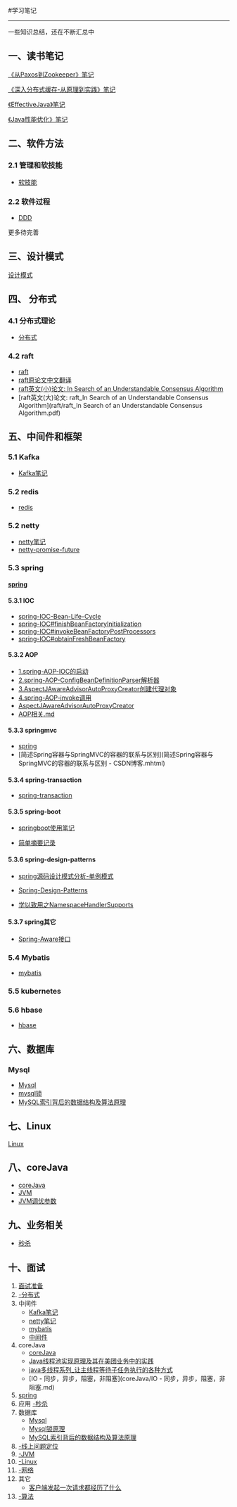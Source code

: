 #学习笔记

-------
一些知识总结，还在不断汇总中

## 一、读书笔记

[《从Paxos到Zookeeper》笔记](读书笔记/《从Paxos到Zookeeper》笔记.md)

 [《深入分布式缓存-从原理到实践》笔记](《深入分布式缓存-从原理到实践》笔记.md)

[《EffectiveJava》笔记](《EffectiveJava》笔记.md)

[《Java性能优化》笔记](读书笔记/《Java性能优化》笔记.md)

## 二、软件方法

### 2.1 管理和软技能

- [软技能](软件方法/-软技能.md)

### 2.2 软件过程

 - [DDD](DDD.md)

更多待完善

## 三、设计模式

[设计模式](设计模式/设计模式.md)

## 四、 分布式

### 4.1 分布式理论
- [分布式](distributed/-分布式.md)

### 4.2 raft
- [raft](raft/raft.md)
- [raft原论文中文翻译](raft/raft-zh_cn/raft-zh_cn.md)
- [raft英文(小)论文: In Search of an Understandable Consensus Algorithm](https://ramcloud.atlassian.net/wiki/download/attachments/6586375/raft.pdf)
- [raft英文(大)论文: raft_In Search of an Understandable Consensus Algorithm](raft/raft_In Search of an Understandable Consensus Algorithm.pdf)


## 五、中间件和框架
### 5.1 Kafka
- [Kafka笔记](kafka/kafka_note.md)

### 5.2 redis

- [redis](redis/redis.md)

### 5.2 netty
- [netty笔记](netty/-netty.md)
- [netty-promise-future](netty/netty-promise-future.md)

### 5.3 spring
#### [spring](spring/-spring.md)

#### 5.3.1 IOC

 - [spring-IOC-Bean-Life-Cycle](spring/spring-IOC/spring-IOC-Bean-Life-Cycle.md)
 - [spring-IOC#finishBeanFactoryInitialization](spring/spring-IOC/spring-IOC#finishBeanFactoryInitialization&getBean.md)
 - [spring-IOC#invokeBeanFactoryPostProcessors](spring/spring-IOC/spring-IOC#invokeBeanFactoryPostProcessors.md)
 - [spring-IOC#obtainFreshBeanFactory](spring/spring-IOC/spring-IOC#obtainFreshBeanFactory.md)

#### 5.3.2 AOP
 - [1.spring-AOP-IOC的启动](spring/spring-AOP/1.spring-AOP-IOC的启动.md)
 - [2.spring-AOP-ConfigBeanDefinitionParser解析器](spring/spring-AOP/2.spring-AOP-ConfigBeanDefinitionParser解析器.md)
 - [3.AspectJAwareAdvisorAutoProxyCreator创建代理对象](spring/spring-AOP/3.AspectJAwareAdvisorAutoProxyCreator创建代理对象.md)
 - [4.spring-AOP-invoke调用](spring/spring-AOP/4.spring-AOP-invoke调用.md)
 - [AspectJAwareAdvisorAutoProxyCreator](spring/spring-AOP/AspectJAwareAdvisorAutoProxyCreator.md)
 - [AOP相关.md](spring/spring-AOP/AOP相关.md)

#### 5.3.3 springmvc
 - [spring](spring/spring-mvc/spring-mvc-note.md)
 - [简述Spring容器与SpringMVC的容器的联系与区别](简述Spring容器与SpringMVC的容器的联系与区别 - CSDN博客.mhtml)

#### 5.3.4 spring-transaction
 - [spring-transaction](spring/spring-transaction/spring-transaction)

#### 5.3.5 spring-boot
 - [springboot使用笔记](spring/spring-boot/springboot使用笔记.md)

 - [简单摘要记录](spring/spring-boot/简单摘要记录.md)

#### 5.3.6 spring-design-patterns

 - [spring源码设计模式分析-单例模式](spring/spring-design-patterns/spring源码设计模式分析-单例模式.md)

 - [Spring-Design-Patterns](spring/spring-design-patterns/Spring-Design-Patterns.md)

 - [学以致用之NamespaceHandlerSupports](spring/spring-design-patterns/学以致用之NamespaceHandlerSupport.md)

#### 5.3.7 spring其它
 - [Spring-Aware接口](spring/Spring-Aware接口.md)

### 5.4 Mybatis

- [mybatis](mybatis/mybatis源码分析以及整合spring过程.md)

### 5.5 kubernetes

### 5.6 hbase

- [hbase](hbase/-hbase.md)

## 六、数据库

### Mysql
 - [Mysql](Mysql/-Mysql.md)
 - [mysql锁](Mysql/mysql锁.md)
 - [MySQL索引背后的数据结构及算法原理](Mysql/MySQL索引背后的数据结构及算法原理.md)

## 七、Linux

[Linux](Linux/-Linux.md)

## 八、coreJava

- [coreJava](coreJava-coreJava.md)
- [JVM](JVM/JVM调优.md)
- [JVM调优参数](JVM/JVM参数.xlsx)

## 九、业务相关

- [秒杀](biz/秒杀.md)

## 十、面试

1. [面试准备](interview/2020.07.24.md)
2. [-分布式](distributed/-分布式.md)
3. 中间件
   - [Kafka笔记](kafka/kafka_note.md)
   - [netty笔记](netty/Netty_note.md)
   - [mybatis](mybatis/mybatis源码分析以及整合spring过程.md)
   - [中间件](interview/-中间件.md)
4. coreJava
   - [coreJava](coreJava/-coreJava.md)
   - [Java线程池实现原理及其在美团业务中的实践](coreJava/Java线程池实现原理及其在美团业务中的实践.md)
   - [java多线程系列_让主线程等待子任务执行的各种方式](coreJava/java多线程系列_让主线程等待子任务执行的各种方式.md)
   - [IO - 同步，异步，阻塞，非阻塞](coreJava/IO - 同步，异步，阻塞，非阻塞.md)
5. [spring](spring/-spring.md)
6. 应用
   [-秒杀](biz/秒杀.md)
7. 数据库
   - [Mysql](Mysql/-Mysql.md)
   - [Mysql锁原理](Mysql/mysql锁.md)
   - [MySQL索引背后的数据结构及算法原理](Mysql/MySQL索引背后的数据结构及算法原理.md)
8. [-线上问题定位](interview/-线上问题定位.md)
9. [-JVM](JVM/-JVM.md)
10. [-Linux](Linux/-Linux.md)
11. [-网络](interview/-网络.md)
12. 其它
    - [客户端发起一次请求都经历了什么](interview/客户端发起一次请求都经历了什么.xmind)
13. [-算法](interview/-算法.md)



